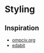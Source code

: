 # Styling

## Inspiration

* [ompciv.org](http://www.compciv.org/recipes/cli/downloading-with-curl/)
* [edabit](https://edabit.com/explore)
